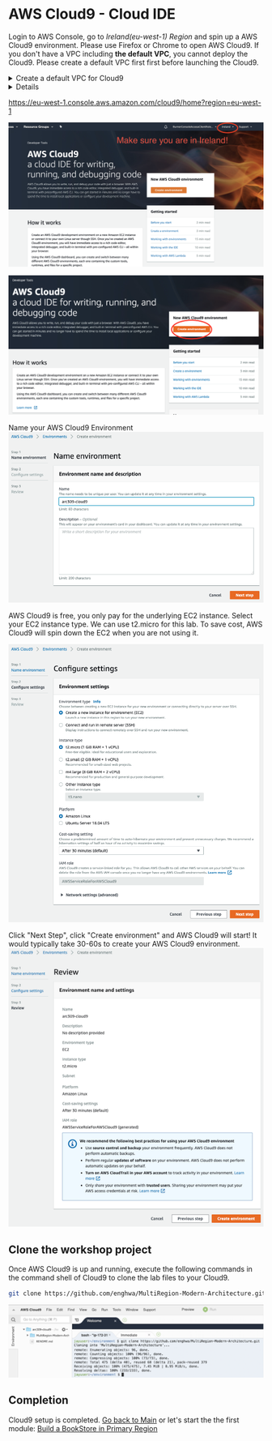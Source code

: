 # AWS Cloud9 - Cloud IDE

Login to AWS Console, go to *Ireland(eu-west-1) Region* and spin up a AWS Cloud9 environment. Please use Firefox or Chrome to open AWS Cloud9. If you don't have a VPC including **the default VPC**, you cannot deploy the Cloud9. Please create a default VPC first first before launching the Cloud9. 

<details><summary>Create a default VPC for Cloud9<details>

Go to [VPC console in Ireland](https://eu-west-1.console.aws.amazon.com/vpc/home?region=eu-west-1#vpcs:sort=VpcId) and select `Your VPCs`. Click `Create Default VPC` in Actions.

![Default VPC](../images/00-c9-06.png)

</details>

https://eu-west-1.console.aws.amazon.com/cloud9/home?region=eu-west-1 

![AWS Ireland](../images/00-c9-00.png)

![Create AWS Cloud9](../images/00-c9-01.png)

Name your AWS Cloud9 Environment
![Create AWS Cloud9](../images/00-c9-02.png)

AWS Cloud9 is free, you only pay for the underlying EC2 instance. Select your EC2 instance type. We can use t2.micro for this lab. To save cost, AWS Cloud9 will spin down the EC2 when you are not using it.

![Create AWS Cloud9](../images/00-c9-03.png)

Click "Next Step", click "Create environment" and AWS Cloud9 will start! It would typically take 30-60s to create your AWS Cloud9 environment.
![Create AWS Cloud9](../images/00-c9-04.png)

## Clone the workshop project
Once AWS Cloud9 is up and running, execute the following commands in the command shell of Cloud9 to clone the lab files to your Cloud9.

```bash
git clone https://github.com/enghwa/MultiRegion-Modern-Architecture.git

```
![Create AWS Cloud9](../images/00-c9-05.png)

## Completion
Cloud9 setup is completed. [Go back to Main](../README.md) or let's start the 
the first module: [Build a BookStore in Primary Region](../1_PrimaryRegion/README.md)

